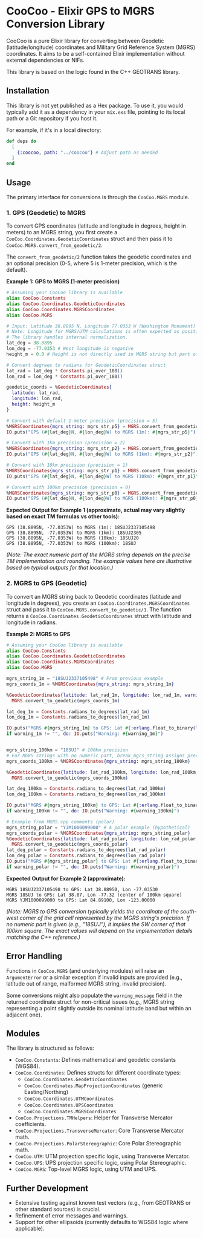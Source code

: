 # CooCoo - Elixir GPS to MGRS Conversion Library

CooCoo is a pure Elixir library for converting between Geodetic (latitude/longitude)
coordinates and Military Grid Reference System (MGRS) coordinates. It aims to be
a self-contained Elixir implementation without external dependencies or NIFs.

This library is based on the logic found in the C++ GEOTRANS library.

## Installation

This library is not yet published as a Hex package. To use it, you would typically
add it as a dependency in your `mix.exs` file, pointing to its local path or a
Git repository if you host it.

For example, if it's in a local directory:

```elixir
def deps do
  [
    {:coocoo, path: "../coocoo"} # Adjust path as needed
  ]
end
```

## Usage

The primary interface for conversions is through the `CooCoo.MGRS` module.

### 1. GPS (Geodetic) to MGRS

To convert GPS coordinates (latitude and longitude in degrees, height in meters)
to an MGRS string, you first create a `CooCoo.Coordinates.GeodeticCoordinates`
struct and then pass it to `CooCoo.MGRS.convert_from_geodetic/2`.

The `convert_from_geodetic/2` function takes the geodetic coordinates and an
optional precision (0-5, where 5 is 1-meter precision, which is the default).

**Example 1: GPS to MGRS (1-meter precision)**

```elixir
# Assuming your CooCoo library is available
alias CooCoo.Constants
alias CooCoo.Coordinates.GeodeticCoordinates
alias CooCoo.Coordinates.MGRSCoordinates
alias CooCoo.MGRS

# Input: Latitude 38.8895 N, Longitude 77.0353 W (Washington Monument)
# Note: Longitude for MGRS/UTM calculations is often expected as positive East or negative West.
# The library handles internal normalization.
lat_deg = 38.8895
lon_deg = -77.0353 # West longitude is negative
height_m = 0.0 # Height is not directly used in MGRS string but part of Geodetic struct

# Convert degrees to radians for GeodeticCoordinates struct
lat_rad = lat_deg * Constants.pi_over_180()
lon_rad = lon_deg * Constants.pi_over_180()

geodetic_coords = %GeodeticCoordinates{
  latitude: lat_rad,
  longitude: lon_rad,
  height: height_m
}

# Convert with default 1-meter precision (precision = 5)
%MGRSCoordinates{mgrs_string: mgrs_str_p5} = MGRS.convert_from_geodetic(geodetic_coords)
IO.puts("GPS (#{lat_deg}N, #{lon_deg}W) to MGRS (1m): #{mgrs_str_p5}")

# Convert with 1km precision (precision = 2)
%MGRSCoordinates{mgrs_string: mgrs_str_p2} = MGRS.convert_from_geodetic(geodetic_coords, 2)
IO.puts("GPS (#{lat_deg}N, #{lon_deg}W) to MGRS (1km): #{mgrs_str_p2}")

# Convert with 10km precision (precision = 1)
%MGRSCoordinates{mgrs_string: mgrs_str_p1} = MGRS.convert_from_geodetic(geodetic_coords, 1)
IO.puts("GPS (#{lat_deg}N, #{lon_deg}W) to MGRS (10km): #{mgrs_str_p1}")

# Convert with 100km precision (precision = 0)
%MGRSCoordinates{mgrs_string: mgrs_str_p0} = MGRS.convert_from_geodetic(geodetic_coords, 0)
IO.puts("GPS (#{lat_deg}N, #{lon_deg}W) to MGRS (100km): #{mgrs_str_p0}")
```

**Expected Output for Example 1 (approximate, actual may vary slightly based on exact TM formulas vs other tools):**

```
GPS (38.8895N, -77.0353W) to MGRS (1m): 18SUJ2337105498
GPS (38.8895N, -77.0353W) to MGRS (1km): 18SUJ2305
GPS (38.8895N, -77.0353W) to MGRS (10km): 18SUJ20
GPS (38.8895N, -77.0353W) to MGRS (100km): 18SUJ
```

_(Note: The exact numeric part of the MGRS string depends on the precise TM implementation and rounding. The example values here are illustrative based on typical outputs for that location.)_

### 2. MGRS to GPS (Geodetic)

To convert an MGRS string back to Geodetic coordinates (latitude and longitude in degrees),
you create an `CooCoo.Coordinates.MGRSCoordinates` struct and pass it to
`CooCoo.MGRS.convert_to_geodetic/1`. The function returns a
`CooCoo.Coordinates.GeodeticCoordinates` struct with latitude and longitude in radians.

**Example 2: MGRS to GPS**

```elixir
# Assuming your CooCoo library is available
alias CooCoo.Constants
alias CooCoo.Coordinates.GeodeticCoordinates
alias CooCoo.Coordinates.MGRSCoordinates
alias CooCoo.MGRS

mgrs_string_1m = "18SUJ2337105498" # From previous example
mgrs_coords_1m = %MGRSCoordinates{mgrs_string: mgrs_string_1m}

%GeodeticCoordinates{latitude: lat_rad_1m, longitude: lon_rad_1m, warning_message: warning_1m} =
  MGRS.convert_to_geodetic(mgrs_coords_1m)

lat_deg_1m = Constants.radians_to_degrees(lat_rad_1m)
lon_deg_1m = Constants.radians_to_degrees(lon_rad_1m)

IO.puts("MGRS #{mgrs_string_1m} to GPS: Lat #{:erlang.float_to_binary(lat_deg_1m, decimals: 5)}, Lon #{:erlang.float_to_binary(lon_deg_1m, decimals: 5)}")
if warning_1m != "", do: IO.puts("Warning: #{warning_1m}")


mgrs_string_100km = "18SUJ" # 100km precision
# For MGRS strings with no numeric part, break_mgrs_string assigns precision 0
mgrs_coords_100km = %MGRSCoordinates{mgrs_string: mgrs_string_100km}

%GeodeticCoordinates{latitude: lat_rad_100km, longitude: lon_rad_100km, warning_message: warning_100km} =
  MGRS.convert_to_geodetic(mgrs_coords_100km)

lat_deg_100km = Constants.radians_to_degrees(lat_rad_100km)
lon_deg_100km = Constants.radians_to_degrees(lon_rad_100km)

IO.puts("MGRS #{mgrs_string_100km} to GPS: Lat #{:erlang.float_to_binary(lat_deg_100km, decimals: 2)}, Lon #{:erlang.float_to_binary(lon_deg_100km, decimals: 2)} (center of 100km square)")
if warning_100km != "", do: IO.puts("Warning: #{warning_100km}")

# Example from MGRS.cpp comments (polar)
mgrs_string_polar = "YJM1000099000" # A polar example (hypothetical)
mgrs_coords_polar = %MGRSCoordinates{mgrs_string: mgrs_string_polar}
%GeodeticCoordinates{latitude: lat_rad_polar, longitude: lon_rad_polar, warning_message: warning_polar} =
  MGRS.convert_to_geodetic(mgrs_coords_polar)
lat_deg_polar = Constants.radians_to_degrees(lat_rad_polar)
lon_deg_polar = Constants.radians_to_degrees(lon_rad_polar)
IO.puts("MGRS #{mgrs_string_polar} to GPS: Lat #{:erlang.float_to_binary(lat_deg_polar, decimals: 5)}, Lon #{:erlang.float_to_binary(lon_deg_polar, decimals: 5)}")
if warning_polar != "", do: IO.puts("Warning: #{warning_polar}")

```

**Expected Output for Example 2 (approximate):**

```
MGRS 18SUJ2337105498 to GPS: Lat 38.88950, Lon -77.03530
MGRS 18SUJ to GPS: Lat 38.87, Lon -77.32 (center of 100km square)
MGRS YJM1000099000 to GPS: Lat 84.89100, Lon -123.00000
```

*(Note: MGRS to GPS conversion typically yields the coordinate of the *south-west corner* of the grid cell represented by the MGRS string's precision. If no numeric part is given (e.g., "18SUJ"), it implies the SW corner of that 100km square. The exact values will depend on the implementation details matching the C++ reference.)*

## Error Handling

Functions in `CooCoo.MGRS` (and underlying modules) will raise an `ArgumentError` or a similar exception if invalid inputs are provided (e.g., latitude out of range, malformed MGRS string, invalid precision).

Some conversions might also populate the `warning_message` field in the returned coordinate struct for non-critical issues (e.g., MGRS string representing a point slightly outside its nominal latitude band but within an adjacent one).

## Modules

The library is structured as follows:

- `CooCoo.Constants`: Defines mathematical and geodetic constants (WGS84).
- `CooCoo.Coordinates`: Defines structs for different coordinate types:
  - `CooCoo.Coordinates.GeodeticCoordinates`
  - `CooCoo.Coordinates.MapProjectionCoordinates` (generic Easting/Northing)
  - `CooCoo.Coordinates.UTMCoordinates`
  - `CooCoo.Coordinates.UPSCoordinates`
  - `CooCoo.Coordinates.MGRSCoordinates`
- `CooCoo.Projections.TMHelpers`: Helper for Transverse Mercator coefficients.
- `CooCoo.Projections.TransverseMercator`: Core Transverse Mercator math.
- `CooCoo.Projections.PolarStereographic`: Core Polar Stereographic math.
- `CooCoo.UTM`: UTM projection specific logic, using Transverse Mercator.
- `CooCoo.UPS`: UPS projection specific logic, using Polar Stereographic.
- `CooCoo.MGRS`: Top-level MGRS logic, using UTM and UPS.

## Further Development

- Extensive testing against known test vectors (e.g., from GEOTRANS or other standard sources) is crucial.
- Refinement of error messages and warnings.
- Support for other ellipsoids (currently defaults to WGS84 logic where applicable).
